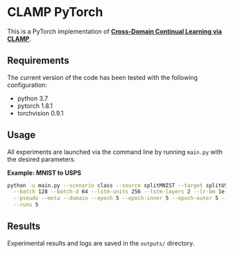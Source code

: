 # CLAMP PyTorch
This is a PyTorch implementation of **[Cross-Domain Continual Learning via CLAMP](https://arxiv.org/abs/2405.07142)**.

## Requirements
The current version of the code has been tested with the following configuration:
- python 3.7
- pytorch 1.8.1
- torchvision 0.9.1

## Usage
All experiments are launched via the command line by running `main.py` with the desired parameters.

**Example: MNIST to USPS**
```bash
python -u main.py --scenario class --source splitMNIST --target splitUSPS --tasks 5 --fc-units 256 --apporach clamp \
  --batch 128 --batch-d 64 --lstm-units 256 --lstm-layers 2 --lr-bm 1e-3 --lr-a 1e-3 \
  --pseudo --meta --domain --epoch 5 --epoch-inner 5 --epoch-outer 5 --epoch-d 10 --num-exemplars1 50 --num-exemplars2 50 \
  --runs 5
```

## Results
Experimental results and logs are saved in the `outputs/` directory.
